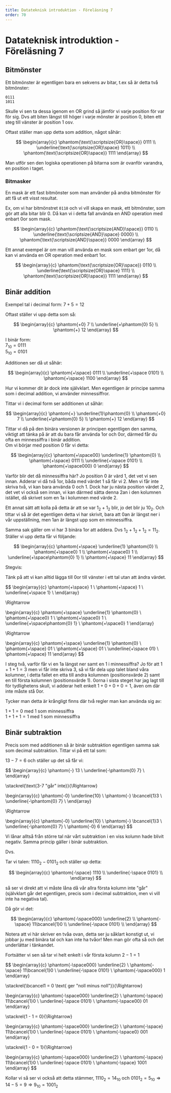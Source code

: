 ```yaml
---
title: Datateknisk introduktion - Föreläsning 7
order: 70
---
```


# Datateknisk introduktion - Föreläsning 7

## Bitmönster

Ett bitmönster är egentligen bara en sekvens av bitar, t.ex så är detta två bitmönster:

```
0111
1011
```

Skulle vi sen ta dessa igenom en OR grind så jämför vi varje position för var för sig. Dvs att biten längst till höger i varje mönster är position 0, biten ett steg till vänster är position 1 osv.

Oftast ställer man upp detta som addition, något såhär:

$$
\begin{array}{c}
\phantom{\text{\scriptsize{OR}\space}} 0111 \\
\underline{\text{\scriptsize{OR}\space} 1011} \\
\phantom{\text{\scriptsize{OR}\space}} 1111
\end{array}
$$

Man utför sen den logiska operationen på bitarna som är ovanför varandra, en position i taget.

### Bitmasker

En mask är ett fast bitmönster som man använder på andra bitmönster för att få ut ett visst resultat.

Ex, om vi har bitmönstret `0110` och vi vill skapa en mask, ett bitmönster, som gör att alla bitar blir 0. Då kan vi i detta fall använda en AND operation med enbart 0or som mask.

$$
\begin{array}{c}
\phantom{\text{\scriptsize{AND}\space}} 0110 \\
\underline{\text{\scriptsize{AND}\space} 0000} \\
\phantom{\text{\scriptsize{AND}\space}} 0000
\end{array}
$$

Ett annat exempel är om man vill använda en mask som enbart ger 1or, då kan vi använda en OR operation med enbart 1or.

$$
\begin{array}{c}
\phantom{\text{\scriptsize{OR}\space}} 0110 \\
\underline{\text{\scriptsize{OR}\space} 1111} \\
\phantom{\text{\scriptsize{OR}\space}} 1111
\end{array}
$$

## Binär addition

Exempel tal i decimal form: $7 + 5 = 12$

Oftast ställer vi upp detta som så:

$$
\begin{array}{c}
\phantom{+0} 7 \\
\underline{+\phantom{0} 5} \\
\phantom{+} 12
\end{array}
$$

I binär form:  
$7_{10} = 0111$  
$5_{10} = 0101$

Additionen ser då ut såhär:

$$
\begin{array}{c}
\phantom{+\space} 0111 \\
\underline{+\space 0101} \\
\phantom{+\space} 1100
\end{array}
$$

Hur vi kommer dit är dock inte självklart. Men egentligen är principe samma som i decimal addition, vi använder minnessiffror.

Tittar vi i decimal form ser additionen ut såhär:

$$
\begin{array}{c}
\phantom{+} \underline{1}\phantom{0} \\
\phantom{+0} 7 \\
\underline{+\phantom{0} 5} \\
\phantom{+} 12
\end{array}
$$

Tittar vi då på den binära versionen är principen egentligen den samma, viktigt att tänka på är att du bara får använda 1or och 0or, därmed får du ofta en minnessiffra i binär addition.  
Om vi börjar med position 0 får vi detta:

$$
\begin{array}{c}
\phantom{+\space00} \underline{1} \phantom{0} \\
\phantom{+\space} 0111 \\
\underline{+\space 0101} \\
\phantom{+\space000} 0
\end{array}
$$

Varför blir det då minnessiffra här? Jo position 0 är värd 1, det vet vi sen innan. Adderar vi då två 1or, båda med värdet 1 så får vi 2. Men vi får inte skriva två, vi kan bara använda 0 och 1. Dock har ju nästa position värdet 2, det vet vi också sen innan, vi kan därmed sätta denna 2an i den kolumnen istället, då skrivet som en 1a i kolumnen med värde 2.

Ett annat sätt att kolla på detta är att se var $1_2 + 1_2$ blir, jo det blir ju $10_2$. Och tittar vi så är det egentligen detta vi har skrivit, bara att 0an är längst ner i vår uppställning, men 1an är längst upp som en minnessiffra.

Samma sak gäller om vi har 3 binära 1or att addera. Dvs $1_2 + 1_2 + 1_2 = 11_2$. Ställer vi upp detta får vi följande:

$$
\begin{array}{c}
\phantom{+\space} \underline{1} \phantom{0} \\
\phantom{+\space0} 1 \\
\phantom{+\space0} 1 \\
\underline{+\space\phantom{0} 1} \\
\phantom{+\space} 11
\end{array}
$$

Stegvis:

Tänk på att vi kan alltid lägga till 0or till vänster i ett tal utan att ändra värdet.

$$
\begin{array}{c}
\phantom{+\space} 1 \\
\phantom{+\space} 1 \\
\underline{+\space 1} \\
\end{array}

\Rightarrow

\begin{array}{c}
\phantom{+\space} \underline{1} \phantom{0} \\
\phantom{+\space0} 1 \\
\phantom{+\space0} 1 \\
\underline{+\space\phantom{0} 1} \\
\phantom{+\space0} 1
\end{array}

\Rightarrow

\begin{array}{c}
\phantom{+\space} \underline{1} \phantom{0} \\
\phantom{+\space} 01 \\
\phantom{+\space} 01 \\
\underline{+\space 01} \\
\phantom{+\space} 11
\end{array}
$$

I steg två, varför får vi en 1a längst ner samt en 1 i minnessiffra? Jo för att $1 + 1 + 1 = 3$ men vi får inte skriva 3, så vi får dela upp talet bland våra kolumner, i detta fallet en etta till andra kolumnen (positionsvärde 2) samt en till första kolumnen (positionsvärde 1). 0orna i sista steget har jag lagt till för tydlighetens skull, vi adderar helt enkelt $1 + 0 + 0 + 0 = 1$, även om där inte måste stå 0or.

Tycker man detta är krångligt finns där två regler man kan använda sig av:

$1 + 1 = 0$ med 1 som minnessiffra  
$1 + 1 + 1 = 1$ med 1 som minnessiffra

## Binär subtraktion

Precis som med additionen så är binär subtraktion egentligen samma sak som decimal subtraktion. Tittar vi på ett tal som:

$13 - 7 = 6$ och ställer up det så får vi:

$$
\begin{array}{c}
\phantom{-} 13 \\
\underline{-\phantom{0} 7} \\
\end{array}

\stackrel{\text{3-7 "går" inte}}{\Rightarrow}

\begin{array}{c}
\phantom{-0} \underline{10} \\
\phantom{-} \bcancel{1}3 \\
\underline{-\phantom{0} 7} \\
\end{array}

\Rightarrow

\begin{array}{c}
\phantom{-0} \underline{10} \\
\phantom{-} \bcancel{1}3 \\
\underline{-\phantom{0} 7} \\
\phantom{-0} 6
\end{array}
$$

Vi lånar alltså från större tal när vårt subtraktion i en viss kolumn hade blivit negativ. Samma princip gäller i binär subtraktion.

Dvs.

Tar vi talen: $1110_2 - 0101_2$ och ställer up detta:

$$
\begin{array}{c}
\phantom{-\space} 1110 \\
\underline{-\space 0101} \\
\end{array}
$$

så ser vi direkt att vi måste låna då vår allra första kolumn inte "går" (självklart går det egentligen, precis som i decimal subtraktion, men vi vill inte ha negativa tal).

Då gör vi det:

$$
\begin{array}{c}
\phantom{-\space000} \underline{2} \\
\phantom{-\space} 11\bcancel{1}0 \\
\underline{-\space 0101} \\
\end{array}
$$

Notera att vi här skriver en tvåa ovan, detta ser ju såklart konstigt ut, vi jobbar ju med binära tal och kan inte ha tvåor! Men man gör ofta så och det underlättar i tänkandet.

Fortsätter vi sen så tar vi helt enkelt i vår första kolumn $2 - 1 = 1$

$$
\begin{array}{c}
\phantom{-\space000} \underline{2} \\
\phantom{-\space} 11\bcancel{1}0 \\
\underline{-\space 0101} \\
\phantom{-\space000} 1
\end{array}

\stackrel{\bcancel1 = 0 \text{ ger "noll minus noll"}}{\Rightarrow}

\begin{array}{c}
\phantom{-\space000} \underline{2} \\
\phantom{-\space} 11\bcancel{1}0 \\
\underline{-\space 0101} \\
\phantom{-\space00} 01
\end{array}

\stackrel{1 - 1 = 0}{\Rightarrow}

\begin{array}{c}
\phantom{-\space000} \underline{2} \\
\phantom{-\space} 11\bcancel{1}0 \\
\underline{-\space 0101} \\
\phantom{-\space0} 001
\end{array}

\stackrel{1 - 0 = 1}{\Rightarrow}

\begin{array}{c}
\phantom{-\space000} \underline{2} \\
\phantom{-\space} 11\bcancel{1}0 \\
\underline{-\space 0101} \\
\phantom{-\space} 1001
\end{array}
$$

Kollar vi så ser vi också att detta stämmer, $1110_2 = 14_{10}$ och $0101_2 = 5_{10} \Rightarrow 14 - 5 = 9 \Rightarrow 9_{10} = 1001_2$

